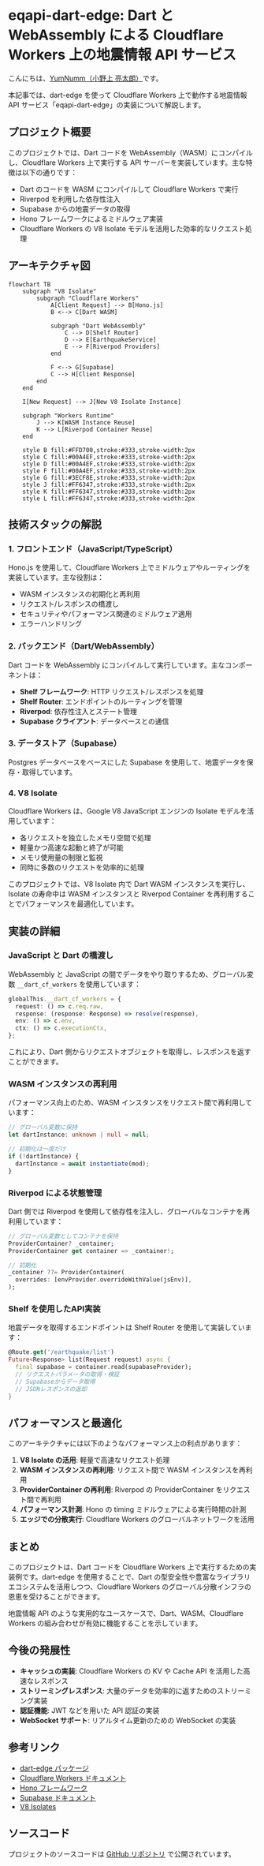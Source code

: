 # eqapi-dart-edge: Dart と WebAssembly による Cloudflare Workers 上の地震情報 API サービス

こんにちは、[YumNumm（小野上 亮太朗）](https://qiita.com/YumNumm)です。

本記事では、dart-edge を使って Cloudflare Workers 上で動作する地震情報 API サービス「eqapi-dart-edge」の実装について解説します。

## プロジェクト概要

このプロジェクトでは、Dart コードを WebAssembly（WASM）にコンパイルし、Cloudflare Workers 上で実行する API サーバーを実装しています。主な特徴は以下の通りです：

- Dart のコードを WASM にコンパイルして Cloudflare Workers で実行
- Riverpod を利用した依存性注入
- Supabase からの地震データの取得
- Hono フレームワークによるミドルウェア実装
- Cloudflare Workers の V8 Isolate モデルを活用した効率的なリクエスト処理

## アーキテクチャ図

```mermaid
flowchart TB
    subgraph "V8 Isolate"
        subgraph "Cloudflare Workers"
            A[Client Request] --> B[Hono.js]
            B <--> C[Dart WASM]

            subgraph "Dart WebAssembly"
                C --> D[Shelf Router]
                D --> E[EarthquakeService]
                E --> F[Riverpod Providers]
            end

            F <--> G[Supabase]
            C --> H[Client Response]
        end
    end

    I[New Request] --> J[New V8 Isolate Instance]

    subgraph "Workers Runtime"
        J --> K[WASM Instance Reuse]
        K --> L[Riverpod Container Reuse]
    end

    style B fill:#FFD700,stroke:#333,stroke-width:2px
    style C fill:#00A4EF,stroke:#333,stroke-width:2px
    style D fill:#00A4EF,stroke:#333,stroke-width:2px
    style F fill:#00A4EF,stroke:#333,stroke-width:2px
    style G fill:#3ECF8E,stroke:#333,stroke-width:2px
    style J fill:#FF6347,stroke:#333,stroke-width:2px
    style K fill:#FF6347,stroke:#333,stroke-width:2px
    style L fill:#FF6347,stroke:#333,stroke-width:2px
```

## 技術スタックの解説

### 1. フロントエンド（JavaScript/TypeScript）

Hono.js を使用して、Cloudflare Workers 上でミドルウェアやルーティングを実装しています。主な役割は：

- WASM インスタンスの初期化と再利用
- リクエスト/レスポンスの橋渡し
- セキュリティやパフォーマンス関連のミドルウェア適用
- エラーハンドリング

### 2. バックエンド（Dart/WebAssembly）

Dart コードを WebAssembly にコンパイルして実行しています。主なコンポーネントは：

- **Shelf フレームワーク**: HTTP リクエスト/レスポンスを処理
- **Shelf Router**: エンドポイントのルーティングを管理
- **Riverpod**: 依存性注入とステート管理
- **Supabase クライアント**: データベースとの通信

### 3. データストア（Supabase）

Postgres データベースをベースにした Supabase を使用して、地震データを保存・取得しています。

### 4. V8 Isolate

Cloudflare Workers は、Google V8 JavaScript エンジンの Isolate モデルを活用しています：

- 各リクエストを独立したメモリ空間で処理
- 軽量かつ高速な起動と終了が可能
- メモリ使用量の制限と監視
- 同時に多数のリクエストを効率的に処理

このプロジェクトでは、V8 Isolate 内で Dart WASM インスタンスを実行し、Isolate の寿命中は WASM インスタンスと Riverpod Container を再利用することでパフォーマンスを最適化しています。

## 実装の詳細

### JavaScript と Dart の橋渡し

WebAssembly と JavaScript の間でデータをやり取りするため、グローバル変数 `__dart_cf_workers` を使用しています：

```typescript
globalThis.__dart_cf_workers = {
  request: () => c.req.raw,
  response: (response: Response) => resolve(response),
  env: () => c.env,
  ctx: () => c.executionCtx,
};
```

これにより、Dart 側からリクエストオブジェクトを取得し、レスポンスを返すことができます。

### WASM インスタンスの再利用

パフォーマンス向上のため、WASM インスタンスをリクエスト間で再利用しています：

```typescript
// グローバル変数に保持
let dartInstance: unknown | null = null;

// 初期化は一度だけ
if (!dartInstance) {
  dartInstance = await instantiate(mod);
}
```

### Riverpod による状態管理

Dart 側では Riverpod を使用して依存性を注入し、グローバルなコンテナを再利用しています：

```dart
// グローバル変数としてコンテナを保持
ProviderContainer? _container;
ProviderContainer get container => _container!;

// 初期化
_container ??= ProviderContainer(
  overrides: [envProvider.overrideWithValue(jsEnv)],
);
```

### Shelf を使用したAPI実装

地震データを取得するエンドポイントは Shelf Router を使用して実装しています：

```dart
@Route.get('/earthquake/list')
Future<Response> list(Request request) async {
  final supabase = container.read(supabaseProvider);
  // リクエストパラメータの取得・検証
  // Supabaseからデータ取得
  // JSONレスポンスの返却
}
```

## パフォーマンスと最適化

このアーキテクチャには以下のようなパフォーマンス上の利点があります：

1. **V8 Isolate の活用**: 軽量で高速なリクエスト処理
2. **WASM インスタンスの再利用**: リクエスト間で WASM インスタンスを再利用
3. **ProviderContainer の再利用**: Riverpod の ProviderContainer をリクエスト間で再利用
4. **パフォーマンス計測**: Hono の timing ミドルウェアによる実行時間の計測
5. **エッジでの分散実行**: Cloudflare Workers のグローバルネットワークを活用

## まとめ

このプロジェクトは、Dart コードを Cloudflare Workers 上で実行するための実装例です。dart-edge を使用することで、Dart の型安全性や豊富なライブラリエコシステムを活用しつつ、Cloudflare Workers のグローバル分散インフラの恩恵を受けることができます。

地震情報 API のような実用的なユースケースで、Dart、WASM、Cloudflare Workers の組み合わせが有効に機能することを示しています。

## 今後の発展性

- **キャッシュの実装**: Cloudflare Workers の KV や Cache API を活用した高速なレスポンス
- **ストリーミングレスポンス**: 大量のデータを効率的に返すためのストリーミング実装
- **認証機能**: JWT などを用いた API 認証の実装
- **WebSocket サポート**: リアルタイム更新のための WebSocket の実装

## 参考リンク

- [dart-edge パッケージ](https://pub.dev/packages/dart_edge)
- [Cloudflare Workers ドキュメント](https://developers.cloudflare.com/workers/)
- [Hono フレームワーク](https://hono.dev/)
- [Supabase ドキュメント](https://supabase.io/docs)
- [V8 Isolates](https://developers.cloudflare.com/workers/learning/how-workers-works/#isolates)

## ソースコード

プロジェクトのソースコードは [GitHub リポジトリ](https://github.com/YumNumm/eqapi-dart-edge) で公開されています。
